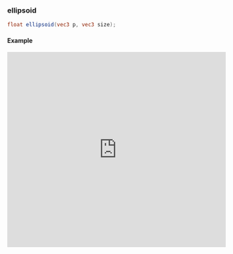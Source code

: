 ### ellipsoid

```glsl
float ellipsoid(vec3 p, vec3 size);
```
#### Example
<iframe width="100%" height="450px" src="https://shaderpark.netlify.com/sculpture/-LRNfzM2ta99rTp-F3Dv?example=true&embed=true" frameborder="0"></iframe>